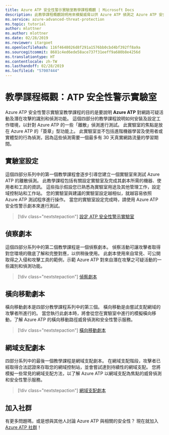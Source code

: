 ```yaml
---
title: Azure ATP 安全性警示實驗室教學課程概觀 | Microsoft Docs
description: 此教學課程概觀說明用來模擬威脅以供 Azure ATP 偵測之 Azure ATP 安全性警示實驗室的四個部分。
ms.service: azure-advanced-threat-protection
ms.topic: tutorial
author: mlottner
ms.author: mlottner
ms.date: 02/28/2019
ms.reviewer: itargoet
ms.openlocfilehash: 116f4648026d8f291a1576bb0cbd4bf392ff8a9a
ms.sourcegitcommit: 8681c4ed6ede58ace737f31eeff9a680b8e4256d
ms.translationtype: HT
ms.contentlocale: zh-TW
ms.lasthandoff: 02/28/2019
ms.locfileid: "57007444"
---
```

# <a name="tutorial-overview-atp-security-alert-lab"></a>教學課程概觀：ATP 安全性警示實驗室

Azure ATP 安全性警示實驗室教學課程的目的是要說明 **Azure ATP** 對網路可疑活動及潛在攻擊的識別和偵測功能。 這個四部分的教學課程說明如何安裝及設定工作環境，以針對 Azure ATP 的一些「離散」偵測進行測試。 此實驗室的焦點是放在 Azure ATP 的「簽章」型功能上。 此實驗室並不包括進階機器學習及使用者或實體型的行為偵測，因為這些偵測需要一個最多有 30 天真實網路流量的學習期間。

## <a name="lab-setup"></a>實驗室設定

這個四部分系列中的第一個教學課程會逐步引導您建立一個實驗室來測試 Azure ATP 的離散偵測。 此教學課程包括有關設定實驗室及完成其劇本所需的機器、使用者和工具的資訊。 這些指示假設您已熟悉為實驗室用途及其他管理工作，設定域控制站和工作站。 您的實驗室與建議的實驗室設定越相似，就越容易依照 Azure ATP 測試程序進行操作。 當您的實驗室設定完成時，請使用 Azure ATP 安全性警示劇本來進行測試。

> [!div class="nextstepaction"]
> [設定 ATP 安全性警示實驗室](atp-playbook-setup-lab.md)

## <a name="reconnaissance-playbook"></a>偵察劇本

這個四部分系列中的第二個教學課程是一個偵察劇本。 偵察活動可讓攻擊者取得對您環境的徹底了解和完整對應，以供稍後使用。 此劇本使用來自常見、可公開取得之入侵和攻擊工具的範例，示範 Azure ATP 對來自潛在攻擊之可疑活動的一些識別和偵測功能。

> [!div class="nextstepaction"]
> [偵察劇本](atp-playbook-reconnaissance.md)


## <a name="lateral-movement-playbook"></a>橫向移動劇本

橫向移動劇本是四部分教學課程系列中的第三個。 橫向移動是由嘗試支配網域的攻擊者所進行的。 當您執行此劇本時，將會從您在實驗室中進行的模擬橫向移動，了解 Azure ATP 的橫向移動路徑威脅偵測和安全性警示服務。  

> [!div class="nextstepaction"]
> [橫向移動劇本](atp-playbook-lateral-movement.md)

## <a name="domain-dominance-playbook"></a>網域支配劇本

四部分系列中的最後一個教學課程是網域支配劇本。 在網域支配階段，攻擊者已經取得合法認證來存取您的網域控制站，並會嘗試達到持續性的網域支配。 您將模擬一些常見的網域支配方法，以了解 Azure ATP 以網域支配為焦點的威脅偵測和安全性警示服務。

> [!div class="nextstepaction"]
> [網域支配劇本](atp-playbook-domain-dominance.md)


## <a name="join-the-community"></a>加入社群

有更多問題嗎，或是想與其他人討論 Azure ATP 與相關的安全性？ 現在就加入 [Azure ATP 社群](https://techcommunity.microsoft.com/t5/Azure-Advanced-Threat-Protection/bd-p/AzureAdvancedThreatProtection)！
